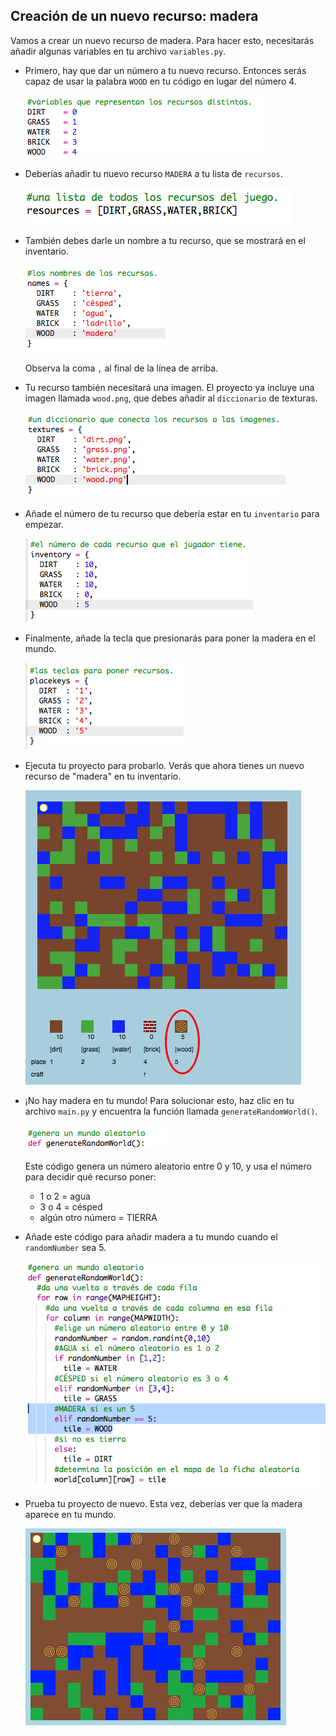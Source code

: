 ## Creación de un nuevo recurso: madera

Vamos a crear un nuevo recurso de madera. Para hacer esto, necesitarás añadir algunas variables en tu archivo `variables.py`.

+ Primero, hay que dar un número a tu nuevo recurso. Entonces serás capaz de usar la palabra `WOOD` en tu código en lugar del número 4.
    
    ![screenshot](images/craft-wood-const.png)

+ Deberías añadir tu nuevo recurso `MADERA` a tu lista de `recursos`.
    
    ![screenshot](images/craft-wood-resources.png)

+ También debes darle un nombre a tu recurso, que se mostrará en el inventario.
    
    ![screenshot](images/craft-wood-name.png)
    
    Observa la coma `,` al final de la línea de arriba.

+ Tu recurso también necesitará una imagen. El proyecto ya incluye una imagen llamada `wood.png`, que debes añadir al `diccionario` de texturas.
    
    ![screenshot](images/craft-wood-texture.png)

+ Añade el número de tu recurso que debería estar en tu `inventario` para empezar.
    
    ![screenshot](images/craft-wood-inventory.png)

+ Finalmente, añade la tecla que presionarás para poner la madera en el mundo.
    
    ![screenshot](images/craft-wood-placekey.png)

+ Ejecuta tu proyecto para probarlo. Verás que ahora tienes un nuevo recurso de "madera" en tu inventario.
    
    ![screenshot](images/craft-wood-test.png)

+ ¡No hay madera en tu mundo! Para solucionar esto, haz clic en tu archivo `main.py` y encuentra la función llamada `generateRandomWorld()`.
    
    ![screenshot](images/craft-wood-random1.png)
    
    Este código genera un número aleatorio entre 0 y 10, y usa el número para decidir qué recurso poner:
    
    + 1 o 2 = agua
    + 3 o 4 = césped
    + algún otro número = TIERRA

+ Añade este código para añadir madera a tu mundo cuando el `randomNumber` sea 5.
    
    ![screenshot](images/craft-wood-random2.png)

+ Prueba tu proyecto de nuevo. Esta vez, deberías ver que la madera aparece en tu mundo.
    
    ![screenshot](images/craft-wood-test2.png)